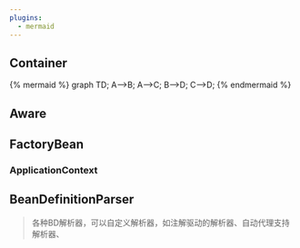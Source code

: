 ```yaml
---
plugins:
  - mermaid
---
```


## Container

{% mermaid %}
graph TD;
  A-->B;
  A-->C;
  B-->D;
  C-->D;
{% endmermaid %}

## Aware

## FactoryBean

### ApplicationContext

## BeanDefinitionParser

> 各种BD解析器，可以自定义解析器，如注解驱动的解析器、自动代理支持解析器、




